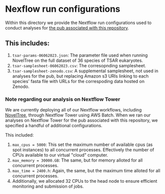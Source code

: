 # Nexflow run configurations
Within this directory we provide the Nextflow run configurations used to conduct analyses for [the pub associated with this repository](https://doi.org/10.57844/arcadia-z08x-v798). 

## This includes:
  1) `tsar-params-06062023.json`: The parameter file used when running NovelTree on the full dataset of 36 species of TSAR eukaryotes.  
  2) `tsar-samplesheet-06062023.csv`: The corresopnding samplesheet.  
  3) `tsar-samplesheet-zenodo.csv`: A supplemental samplesheet, not used in analyses for the pub, but replacing Amazon s3 URIs linking to each species' fasta file with URLs for the correspoding data hosted on Zenodo.

### Note regarding our analysis on Nextflow Tower  
We are currently deploying all of our Nextflow workflows, including [NovelTree](https://github.com/Arcadia-Science/noveltree), through Nextflow Tower using AWS Batch. When we ran our analyses on Nextflow Tower for the pub associated with this repository, we specified a handful of additional configurations.  

This included:  
  1) `max_cpus = 5000`: This set the maximum number of available cpus (as spot instances) to all concurrent processes. Effectively the number of CPUs available to our virtual "cloud" computer.
  2) `max_memory = 30000.GB`: The same, but for memory alloted for all concurrent processes.  
  3) `max_time = 2400.h`: Again, the same, but the maximum time alloted for all concurrent processes.
  4) Additionally, we allocated 32 CPUs to the head node to ensure efficient monitoring and submission of jobs. 
